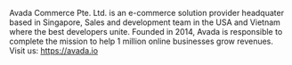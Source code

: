 Avada Commerce Pte. Ltd. is an e-commerce solution provider headquater based in Singapore, Sales and development team in the USA and Vietnam where the best developers unite. Founded in 2014, Avada is responsible to complete the mission to help 1 million online businesses grow revenues. Visit us: https://avada.io
